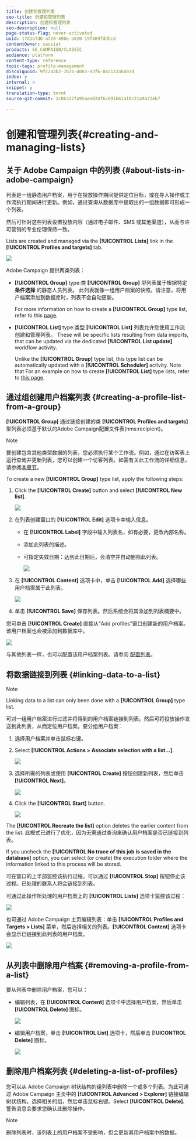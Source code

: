 ```yaml
---
title: 创建和管理列表
seo-title: 创建和管理列表
description: 创建和管理列表
seo-description: null
page-status-flag: never-activated
uuid: 17d1a7d0-a728-490e-a820-19f469fddbcd
contentOwner: sauviat
products: SG_CAMPAIGN/CLASSIC
audience: platform
content-type: reference
topic-tags: profile-management
discoiquuid: 9fc243b2-7b7b-4083-83f6-04c12336492d
index: y
internal: n
snippet: y
translation-type: tm+mt
source-git-commit: 1c86322fa95aee024f6c691b61a10c21a9a22eb7

---
```



# 创建和管理列表{#creating-and-managing-lists}

## 关于 Adobe Campaign 中的列表 {#about-lists-in-adobe-campaign}

列表是一组静态用户档案，用于在投放操作期间提供定位目标，或在导入操作或工作流执行期间进行更新。例如，通过查询从数据库中提取出的一组数据即可形成一个列表。

然后可针对这些列表设置投放内容（通过电子邮件、SMS 或其他渠道），从而与许可营销的专业伦理保持一致。

Lists are created and managed via the **[!UICONTROL Lists]** link in the **[!UICONTROL Profiles and targets]** tab.

![](assets/s_ncs_user_interface_group_link.png)

Adobe Campaign 提供两类列表：

* **[!UICONTROL Group]** type:类 **[!UICONTROL Group]** 型列表属于根据特定 **条件选择** 的静态人员列表。 此列表就像一组用户档案的快照。请注意，将用户档案添加到数据库时，列表不会自动更新。

   For more information on how to create a **[!UICONTROL Group]** type list, refer to this [page](#creating-a-profile-list-from-a-group).

* **[!UICONTROL List]** type:类型 **[!UICONTROL List]** 列表允许您使用工作流创建和管理列表。 These will be specific lists resulting from data imports, that can be updated via the dedicated **[!UICONTROL List update]** workflow activity.

   Unlike the **[!UICONTROL Group]** type list, this type list can be automatically updated with a **[!UICONTROL Scheduler]** activity. Note that For an example on how to create **[!UICONTROL List]** type lists, refer to [this page](../../workflow/using/list-update.md).

## 通过组创建用户档案列表 {#creating-a-profile-list-from-a-group}

**[!UICONTROL Group]** 通过链接创建的类 **[!UICONTROL Profiles and targets]** 型列表必须基于默认的Adobe Campaign配置文件表(nms:recipient)。

>[!NOTE]
>
>要创建包含其他类型数据的列表，您必须执行某个工作流。例如，通过在访客表上运行查询并更新列表，您可以创建一个访客列表。如需有关此工作流的详细信息，请参阅[本章节](../../workflow/using/about-workflows.md)。

To create a new **[!UICONTROL Group]** type list, apply the following steps:

1. Click the **[!UICONTROL Create]** button and select **[!UICONTROL New list]**.

   ![](assets/s_ncs_user_new_group.png)

1. 在列表创建窗口的 **[!UICONTROL Edit]** 选项卡中输入信息。

   * 在 **[!UICONTROL Label]** 字段中输入列表名，如有必要，更改內部名称。
   * 添加此列表的描述。
   * 可指定失效日期：达到此日期后，会清空并自动删除此列表。

      ![](assets/list_expiration_date.png)

1. 在 **[!UICONTROL Content]** 选项卡中，单击 **[!UICONTROL Add]** 选择哪些用户档案属于此列表。

   ![](assets/s_ncs_user_add_group.png)

1. 单击 **[!UICONTROL Save]** 保存列表。然后系统会将其添加到列表概要中。

您可单击 **[!UICONTROL Create]** 直接从“Add profiles”窗口创建新的用户档案。该用户档案也会被添加到数据库中。

![](assets/s_ncs_user_new_recipient_from_group.png)

与其他列表一样，也可以配置该用户档案列表。请参阅 [配置列表](../../platform/using/adobe-campaign-workspace.md#configuring-lists)。

## 将数据链接到列表 {#linking-data-to-a-list}

>[!NOTE]
>
>Linking data to a list can only been done with a **[!UICONTROL Group]** type list.

可对一组用户档案进行过滤并将得到的用户档案链接到列表。然后可将投放操作发送到此列表，从而定位用户档案。要分组用户档案：

1. 选择用户档案并单击鼠标右键。
1. Select **[!UICONTROL Actions > Associate selection with a list...]**.

   ![](assets/s_ncs_user_add_selection_to_group.png)

1. 选择所需的列表或使用 **[!UICONTROL Create]** 按钮创建新列表，然后单击 **[!UICONTROL Next]**。

   ![](assets/s_ncs_user_add_selection_to_group_2.png)

1. Click the **[!UICONTROL Start]** button.

   ![](assets/s_ncs_user_add_selection_to_group_3.png)

The **[!UICONTROL Recreate the list]** option deletes the earlier content from the list. 此模式已进行了优化，因为无需通过查询来确认用户档案是否已链接到列表。

If you uncheck the **[!UICONTROL No trace of this job is saved in the database]** option, you can select (or create) the execution folder where the information linked to this process will be stored.

可在窗口的上半部监控该执行过程。可以通过 **[!UICONTROL Stop]** 按钮停止该过程。已处理的联系人将会链接到列表。

可通过此操作所处理的用户档案上的 **[!UICONTROL Lists]** 选项卡监控该过程：

![](assets/s_ncs_user_add_selection_to_group_4.png)

也可通过 Adobe Campaign 主页编辑列表：单击 **[!UICONTROL Profiles and Targets > Lists]** 菜单，然后选择相关的列表。**[!UICONTROL Content]** 选项卡会显示已链接到此列表的用户档案。

![](assets/s_ncs_user_add_selection_to_group_5.png)

## 从列表中删除用户档案 {#removing-a-profile-from-a-list}

要从列表中删除用户档案，您可以：

* 编辑列表，在 **[!UICONTROL Content]** 选项卡中选择用户档案，然后单击 **[!UICONTROL Delete]** 图标。

   ![](assets/list_remove_a_recipient.png)

* 编辑用户档案，单击 **[!UICONTROL List]** 选项卡，然后单击 **[!UICONTROL Delete]** 图标。

   ![](assets/recipient_remove_a_list.png)

## 删除用户档案列表 {#deleting-a-list-of-profiles}

您可以从 Adobe Campaign 树状结构的组列表中删除一个或多个列表。为此可通过 Adobe Campaign 主页中的 **[!UICONTROL Advanced > Explorer]** 链接编辑树状结构。选择相关的组，然后单击鼠标右键。Select **[!UICONTROL Delete]**. 警告消息会要求您确认此删除操作。

>[!NOTE]
>
>删除列表时，该列表上的用户档案不受影响，但会更新其用户档案中的数据。


